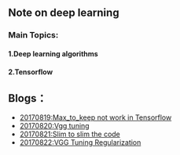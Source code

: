 ## Note on deep learning

### Main Topics:

#### 1.Deep learning algorithms
#### 2.Tensorflow

## Blogs：
- [20170819:Max_to_keep not work in Tensorflow](/daily_reports/20170819_work_around_max_to_keep_not_work.md) 
- [20170820:Vgg tuning](/daily_reports/20170820_vgg_tuning.md)
- [20170821:Slim to slim the code](/daily_reports/20170821_use_slim.md)
- [20170822:VGG Tuning Regularization](/daily_reports/20170822_vgg_tuning_regulization_simplify.md)

